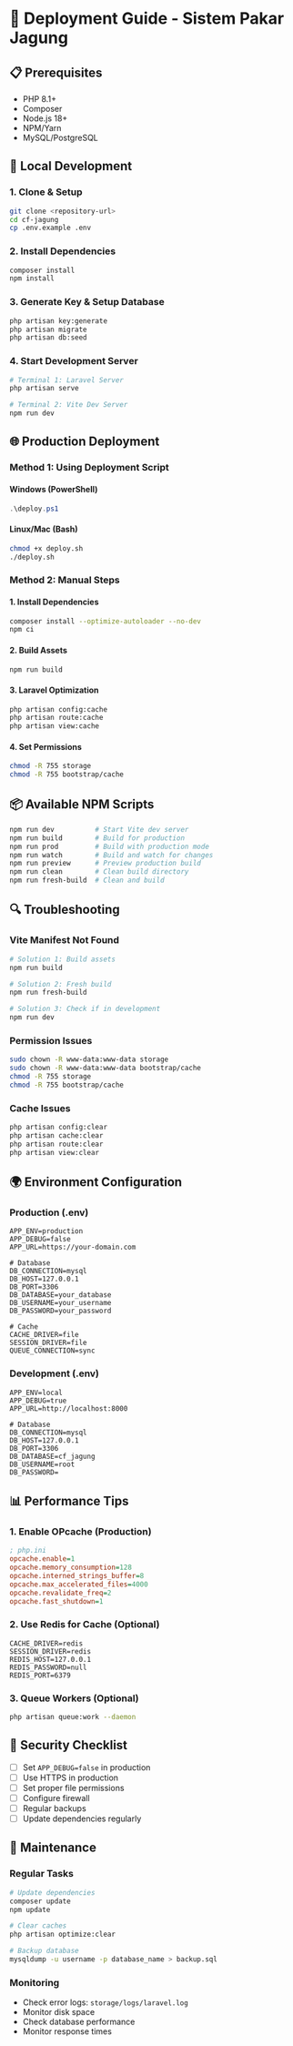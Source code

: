 # 🚀 Deployment Guide - Sistem Pakar Jagung

## 📋 Prerequisites

- PHP 8.1+
- Composer
- Node.js 18+
- NPM/Yarn
- MySQL/PostgreSQL

## 🔧 Local Development

### 1. Clone & Setup
```bash
git clone <repository-url>
cd cf-jagung
cp .env.example .env
```

### 2. Install Dependencies
```bash
composer install
npm install
```

### 3. Generate Key & Setup Database
```bash
php artisan key:generate
php artisan migrate
php artisan db:seed
```

### 4. Start Development Server
```bash
# Terminal 1: Laravel Server
php artisan serve

# Terminal 2: Vite Dev Server
npm run dev
```

## 🌐 Production Deployment

### Method 1: Using Deployment Script

#### Windows (PowerShell)
```powershell
.\deploy.ps1
```

#### Linux/Mac (Bash)
```bash
chmod +x deploy.sh
./deploy.sh
```

### Method 2: Manual Steps

#### 1. Install Dependencies
```bash
composer install --optimize-autoloader --no-dev
npm ci
```

#### 2. Build Assets
```bash
npm run build
```

#### 3. Laravel Optimization
```bash
php artisan config:cache
php artisan route:cache
php artisan view:cache
```

#### 4. Set Permissions
```bash
chmod -R 755 storage
chmod -R 755 bootstrap/cache
```

## 📦 Available NPM Scripts

```bash
npm run dev          # Start Vite dev server
npm run build        # Build for production
npm run prod         # Build with production mode
npm run watch        # Build and watch for changes
npm run preview      # Preview production build
npm run clean        # Clean build directory
npm run fresh-build  # Clean and build
```

## 🔍 Troubleshooting

### Vite Manifest Not Found
```bash
# Solution 1: Build assets
npm run build

# Solution 2: Fresh build
npm run fresh-build

# Solution 3: Check if in development
npm run dev
```

### Permission Issues
```bash
sudo chown -R www-data:www-data storage
sudo chown -R www-data:www-data bootstrap/cache
chmod -R 755 storage
chmod -R 755 bootstrap/cache
```

### Cache Issues
```bash
php artisan config:clear
php artisan cache:clear
php artisan route:clear
php artisan view:clear
```

## 🌍 Environment Configuration

### Production (.env)
```env
APP_ENV=production
APP_DEBUG=false
APP_URL=https://your-domain.com

# Database
DB_CONNECTION=mysql
DB_HOST=127.0.0.1
DB_PORT=3306
DB_DATABASE=your_database
DB_USERNAME=your_username
DB_PASSWORD=your_password

# Cache
CACHE_DRIVER=file
SESSION_DRIVER=file
QUEUE_CONNECTION=sync
```

### Development (.env)
```env
APP_ENV=local
APP_DEBUG=true
APP_URL=http://localhost:8000

# Database
DB_CONNECTION=mysql
DB_HOST=127.0.0.1
DB_PORT=3306
DB_DATABASE=cf_jagung
DB_USERNAME=root
DB_PASSWORD=
```

## 📊 Performance Tips

### 1. Enable OPcache (Production)
```ini
; php.ini
opcache.enable=1
opcache.memory_consumption=128
opcache.interned_strings_buffer=8
opcache.max_accelerated_files=4000
opcache.revalidate_freq=2
opcache.fast_shutdown=1
```

### 2. Use Redis for Cache (Optional)
```env
CACHE_DRIVER=redis
SESSION_DRIVER=redis
REDIS_HOST=127.0.0.1
REDIS_PASSWORD=null
REDIS_PORT=6379
```

### 3. Queue Workers (Optional)
```bash
php artisan queue:work --daemon
```

## 🔐 Security Checklist

- [ ] Set `APP_DEBUG=false` in production
- [ ] Use HTTPS in production
- [ ] Set proper file permissions
- [ ] Configure firewall
- [ ] Regular backups
- [ ] Update dependencies regularly

## 📝 Maintenance

### Regular Tasks
```bash
# Update dependencies
composer update
npm update

# Clear caches
php artisan optimize:clear

# Backup database
mysqldump -u username -p database_name > backup.sql
```

### Monitoring
- Check error logs: `storage/logs/laravel.log`
- Monitor disk space
- Check database performance
- Monitor response times
